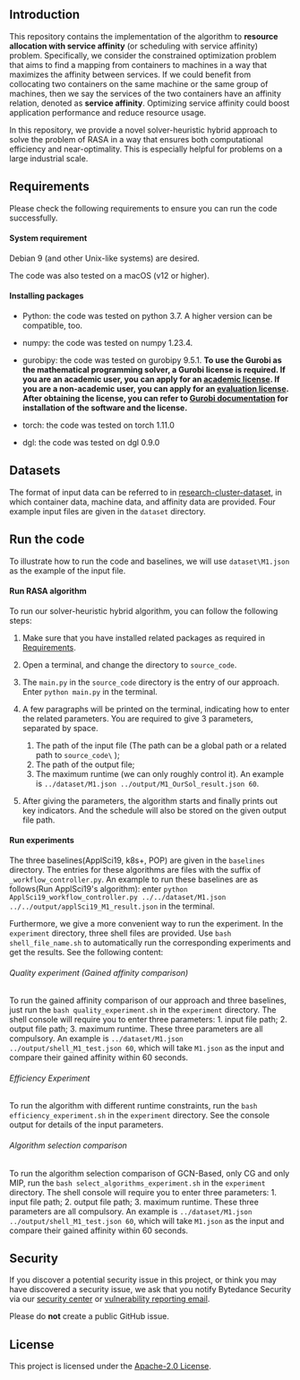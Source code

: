 ## Introduction

This repository contains the implementation of the algorithm to **resource allocation with service affinity** (or scheduling with service affinity) 
problem. Specifically, we consider the constrained optimization problem that aims to find a mapping from containers
to machines in a way that maximizes the affinity between services. If we could benefit from collocating two containers
on the same machine or the same group of machines, then we say the services of the two containers have an affinity 
relation, denoted as **service affinity**. Optimizing service affinity could boost application performance and
reduce resource usage. 

In this repository, we provide a novel solver-heuristic hybrid approach to solve the problem of RASA in a way that 
ensures both computational efficiency and near-optimality. This is especially helpful for problems on a large industrial 
scale.

## Requirements

Please check the following requirements to ensure you can run the code successfully.

#### System requirement

Debian 9 (and other Unix-like systems) are desired.

The code was also tested on a macOS (v12 or higher).

#### Installing packages

- Python: the code was tested on python 3.7. A higher version can be compatible, too.

- numpy: the code was tested on numpy 1.23.4.
  
- gurobipy: the code was tested on gurobipy 9.5.1.
  **To use the Gurobi as the mathematical programming solver, a Gurobi license is required. If you are an academic 
  user, you can apply for an [academic license](https://www.gurobi.com/academia/academic-program-and-licenses). If you 
  are a non-academic user, you can apply for an 
  [evaluation license](https://www.gurobi.com/downloads/request-an-evaluation-license/). After obtaining the license, 
  you can refer to [Gurobi documentation](https://www.gurobi.com/documentation/quickstart.html) for installation of 
  the software and the license.**

- torch: the code was tested on torch 1.11.0

- dgl: the code was tested on dgl 0.9.0

## Datasets

The format of input data can be referred to in
[research-cluster-dataset](https://github.com/bytedance/research-cluster-dataset), in which container data, machine data, and affinity data are provided. Four example input files are given in the `dataset` directory.

## Run the code

To illustrate how to run the code and baselines, we will use `dataset\M1.json` as the example of the input file.

#### Run RASA algorithm
To run our solver-heuristic hybrid algorithm, you can follow the following steps:

1) Make sure that you have installed related packages as required in
   [Requirements](#Requirements).
2) Open a terminal, and change the directory to `source_code`.
3) The `main.py` in the `source_code` directory is the entry of our approach. Enter `python main.py` in the terminal.
4) A few paragraphs will be printed on the terminal, indicating how to enter the related parameters. You are required
to give 3 parameters, separated by space.
   1. The path of the input file (The path can be a global path or a related path to `source_code\` );
   2. The path of the output file;
   3. The maximum runtime (we can only roughly control it).
  An example is `../dataset/M1.json ../output/M1_OurSol_result.json 60`.
      
5) After giving the parameters, the algorithm starts and finally prints out key indicators. And the schedule will also
be stored on the given output file path.

#### Run experiments
The three baselines(ApplSci19, k8s+, POP) are given in the `baselines` directory. The entries for these algorithms are 
files with the suffix of `_workflow_controller.py`. An example to run these baselines are as follows(Run ApplSci19's 
algorithm): enter `python ApplSci19_workflow_controller.py ../../dataset/M1.json ../../output/applSci19_M1_result.json` 
in the terminal.

Furthermore, we give a more convenient way to run the experiment. In the `experiment` directory, three shell files are 
provided. Use `bash shell_file_name.sh` to automatically run the corresponding experiments and get the results. See the 
following content:

###### Quality experiment (Gained affinity comparison)
To run the gained affinity comparison of our approach and three baselines, just run the `bash quality_experiment.sh` in 
the `experiment` directory. The shell console will require you to enter three parameters: 1. input file path; 2. output 
file path; 3. maximum runtime. These three parameters are all compulsory. An example is 
`../dataset/M1.json ../output/shell_M1_test.json 60`, which will take `M1.json` as the input and compare their gained 
affinity within 60 seconds.
   
###### Efficiency Experiment
To run the algorithm with different runtime constraints,  run the `bash efficiency_experiment.sh`
in the `experiment` directory. See the console output for details of the input parameters.

###### Algorithm selection comparison
To run the algorithm selection comparison of GCN-Based, only CG and only MIP,  run the `bash select_algorithms_experiment.sh`
in the `experiment` directory. The shell console will require you to enter three parameters: 1. input file path; 
2. output file path; 3. maximum runtime. These three parameters are all compulsory. An example is 
`../dataset/M1.json ../output/shell_M1_test.json 60`, which will take `M1.json` as the input and compare their gained 
affinity within 60 seconds.

## Security

If you discover a potential security issue in this project, or think you may
have discovered a security issue, we ask that you notify Bytedance Security 
via our [security center](https://security.bytedance.com/src) or
[vulnerability reporting email](sec@bytedance.com).

Please do **not** create a public GitHub issue.

## License

This project is licensed under the [Apache-2.0 License](LICENSE).
